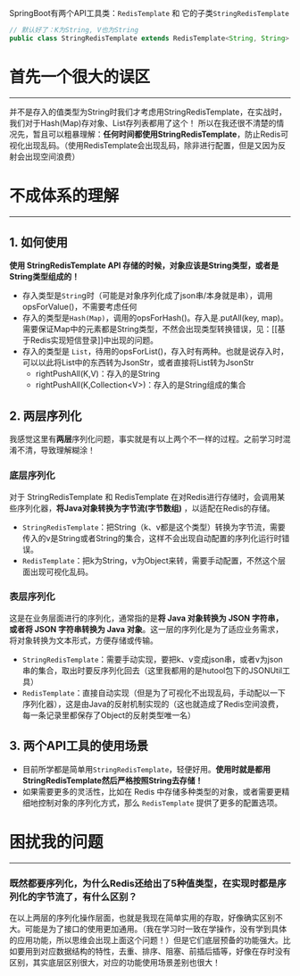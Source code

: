 SpringBoot有两个API工具类：`RedisTemplate` 和 它的子类`StringRedisTemplate`
```java
// 默认好了：K为String, V也为String
public class StringRedisTemplate extends RedisTemplate<String, String> 
```
# 首先一个很大的误区
---
并不是存入的值类型为String时我们才考虑用StringRedisTemplate，在实战时，我们对于Hash(Map)存对象、List存列表都用了这个！
所以在我还很不清楚的情况先，暂且可以粗暴理解：**任何时间都使用StringRedisTemplate**，防止Redis可视化出现乱码。（使用RedisTemplate会出现乱码，除非进行配置，但是又因为反射会出现空间浪费）
# 不成体系的理解
---


## 1. 如何使用
**使用 StringRedisTemplate API 存储的时候，对象应该是String类型，或者是String类型组成的！**
- 存入类型是`Strin`g时（可能是对象序列化成了json串/本身就是串），调用opsForValue()，不需要考虑任何
- 存入的类型是`Hash(Map)`，调用的opsForHash()。存入是.putAll(key, map)。需要保证Map中的元素都是String类型，不然会出现类型转换错误，见：[[基于Redis实现短信登录]]中出现的问题。
- 存入的类型是 `List`，待用的opsForList()，存入时有两种。也就是说存入时，可以以此将List中的东西转为JsonStr，或者直接将List转为JsonStr
	- rightPushAll(K,V)：存入的是String
	- rightPushAll(K,Collection\<V\>)：存入的是String组成的集合

## 2. 两层序列化
我感觉这里有**两层**序列化问题，事实就是有以上两个不一样的过程。之前学习时混淆不清，导致理解糊涂！
### 底层序列化
对于 StringRedisTemplate 和 RedisTemplate 在对Redis进行存储时，会调用某些序列化器，**将Java对象转换为字节流(字节数组)** ，以适配在Redis的存储。
- `StringRedisTemplate`：把String（k、v都是这个类型）转换为字节流，需要传入的v是String或者String的集合，这样不会出现自动配置的序列化运行时错误。
- `RedisTemplate`：把k为String，v为Object来转，需要手动配置，不然这个层面出现可视化乱码。
### 表层序列化
这是在业务层面进行的序列化，通常指的是**将 Java 对象转换为 JSON 字符串，或者将 JSON 字符串转换为 Java 对象**。这一层的序列化是为了适应业务需求，将对象转换为文本形式，方便存储或传输。
- `StringRedisTemplate`：需要手动实现，要把k、v变成json串，或者v为json串的集合，取出时要反序列化回去（这里我都用的是hutool包下的JSONUtil工具）
- `RedisTemplate`：直接自动实现（但是为了可视化不出现乱码，手动配以一下序列化器），这是由Java的反射机制实现的（这也就造成了Redis空间浪费，每一条记录里都保存了Object的反射类型唯一名）



## 3. 两个API工具的使用场景
- 目前所学都是简单用`StringRedisTemplate`，轻便好用。**使用时就是都用StringRedisTemplate然后严格按照String去存储！**
- 如果需要更多的灵活性，比如在 Redis 中存储多种类型的对象，或者需要更精细地控制对象的序列化方式，那么 `RedisTemplate` 提供了更多的配置选项。
# 困扰我的问题
---
### 既然都要序列化，为什么Redis还给出了5种值类型，在实现时都是序列化的字节流了，有什么区别？
在以上两层的序列化操作层面，也就是我现在简单实用的存取，好像确实区别不大。可能是为了接口的使用更加通用。（我在学习时一致在学操作，没有学到具体的应用功能，所以思维会出现上面这个问题！）但是它们底层预备的功能强大。比如要用到对应数据结构的特性，去重、排序、阻塞、前插后插等，好像在存时没有区别，其实底层区别很大，对应的功能使用场景差别也很大！